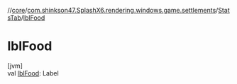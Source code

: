 //[core](../../../index.md)/[com.shinkson47.SplashX6.rendering.windows.game.settlements](../index.md)/[StatsTab](index.md)/[lblFood](lbl-food.md)

# lblFood

[jvm]\
val [lblFood](lbl-food.md): Label
